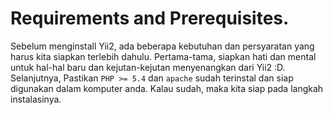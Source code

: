 # Requirements and Prerequisites.
Sebelum menginstall Yii2, ada beberapa kebutuhan dan persyaratan yang harus kita siapkan terlebih dahulu. 
Pertama-tama, siapkan hati dan mental untuk hal-hal baru dan kejutan-kejutan menyenangkan dari Yii2 :D.
Selanjutnya, Pastikan `PHP >= 5.4` dan `apache` sudah terinstal dan siap digunakan dalam komputer anda. 
Kalau sudah, maka kita siap pada langkah instalasinya.
